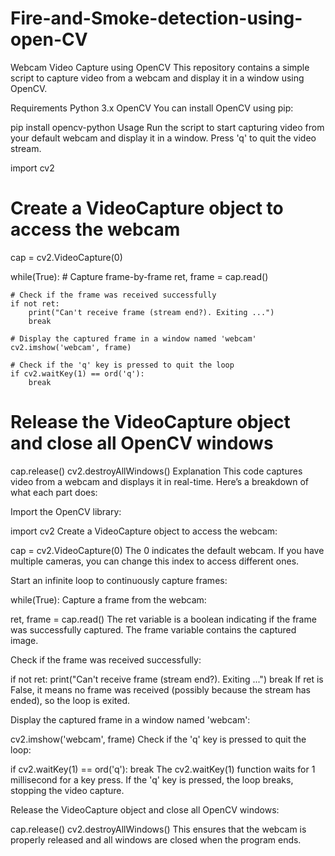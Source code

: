 # Fire-and-Smoke-detection-using-open-CV
Webcam Video Capture using OpenCV
This repository contains a simple script to capture video from a webcam and display it in a window using OpenCV.

Requirements
Python 3.x
OpenCV
You can install OpenCV using pip:


pip install opencv-python
Usage
Run the script to start capturing video from your default webcam and display it in a window. Press 'q' to quit the video stream.


import cv2

# Create a VideoCapture object to access the webcam
cap = cv2.VideoCapture(0)

while(True):
    # Capture frame-by-frame
    ret, frame = cap.read()
    
    # Check if the frame was received successfully
    if not ret:
        print("Can't receive frame (stream end?). Exiting ...")
        break

    # Display the captured frame in a window named 'webcam'
    cv2.imshow('webcam', frame)

    # Check if the 'q' key is pressed to quit the loop
    if cv2.waitKey(1) == ord('q'):
        break

# Release the VideoCapture object and close all OpenCV windows
cap.release()
cv2.destroyAllWindows()
Explanation
This code captures video from a webcam and displays it in real-time. Here’s a breakdown of what each part does:

Import the OpenCV library:

import cv2
Create a VideoCapture object to access the webcam:

cap = cv2.VideoCapture(0)
The 0 indicates the default webcam. If you have multiple cameras, you can change this index to access different ones.

Start an infinite loop to continuously capture frames:

while(True):
Capture a frame from the webcam:

ret, frame = cap.read()
The ret variable is a boolean indicating if the frame was successfully captured. The frame variable contains the captured image.

Check if the frame was received successfully:

if not ret:
    print("Can't receive frame (stream end?). Exiting ...")
    break
If ret is False, it means no frame was received (possibly because the stream has ended), so the loop is exited.

Display the captured frame in a window named 'webcam':

cv2.imshow('webcam', frame)
Check if the 'q' key is pressed to quit the loop:

if cv2.waitKey(1) == ord('q'):
    break
The cv2.waitKey(1) function waits for 1 millisecond for a key press. If the 'q' key is pressed, the loop breaks, stopping the video capture.

Release the VideoCapture object and close all OpenCV windows:

cap.release()
cv2.destroyAllWindows()
This ensures that the webcam is properly released and all windows are closed when the program ends.
